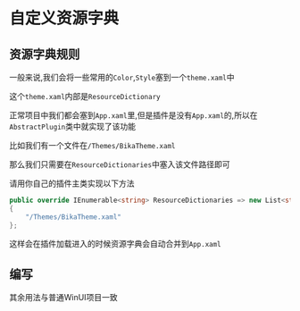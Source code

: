 # 自定义资源字典

## 资源字典规则

一般来说,我们会将一些常用的`Color`,`Style`塞到一个`theme.xaml`中

这个`theme.xaml`内部是`ResourceDictionary`

正常项目中我们都会塞到`App.xaml`里,但是插件是没有`App.xaml`的,所以在`AbstractPlugin`类中就实现了该功能

比如我们有一个文件在`/Themes/BikaTheme.xaml`

那么我们只需要在`ResourceDictionaries`中塞入该文件路径即可

请用你自己的插件主类实现以下方法

```csharp
public override IEnumerable<string> ResourceDictionaries => new List<string>
{
    "/Themes/BikaTheme.xaml"
};
```

这样会在插件加载进入的时候资源字典会自动合并到`App.xaml`

## 编写

其余用法与普通WinUI项目一致